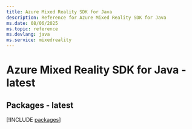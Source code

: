 ```yaml
---
title: Azure Mixed Reality SDK for Java
description: Reference for Azure Mixed Reality SDK for Java
ms.date: 08/06/2025
ms.topic: reference
ms.devlang: java
ms.service: mixedreality
---
```

# Azure Mixed Reality SDK for Java - latest
## Packages - latest
[!INCLUDE [packages](mixed-reality-index.md)]